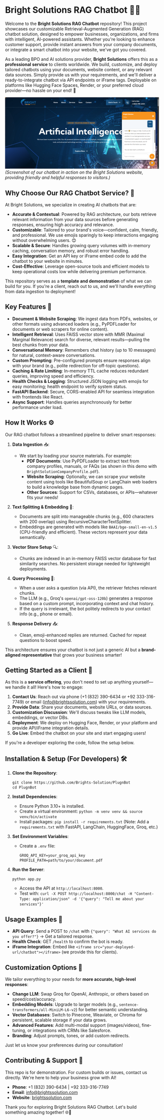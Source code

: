 # Bright Solutions RAG Chatbot 🤖✨

Welcome to the **Bright Solutions RAG Chatbot** repository! This project showcases our customizable Retrieval-Augmented Generation (RAG) chatbot solution, designed to empower businesses, organizations, and firms with intelligent, AI-powered assistants. Whether you're looking to enhance customer support, provide instant answers from your company documents, or integrate a smart chatbot into your website, we've got you covered. 

As a leading BPO and AI solutions provider, **Bright Solutions** offers this as a **professional service** to clients worldwide. We build, customize, and deploy tailored chatbots using your documents, website content, or any relevant data sources. Simply provide us with your requirements, and we'll deliver a ready-to-integrate chatbot via API endpoints or iFrame tags. Deployable on platforms like Hugging Face Spaces, Render, or your preferred cloud provider—no hassle on your end! 🚀

![Bright Solutions Chatbot Demo](./assets/screenshot.png)  
*(Screenshot of our chatbot in action on the Bright Solutions website, providing friendly and helpful responses to visitors.)*

## Why Choose Our RAG Chatbot Service? 🌟

At Bright Solutions, we specialize in creating AI chatbots that are:
- **Accurate & Contextual**: Powered by RAG architecture, our bots retrieve relevant information from your data sources before generating responses, ensuring high accuracy and relevance.
- **Customizable**: Tailored to your brand's voice—confident, calm, friendly, and professional. We use emojis sparingly to keep interactions engaging without overwhelming users. 😊
- **Scalable & Secure**: Handles growing query volumes with in-memory caching, conversation memory, and robust error handling.
- **Easy Integration**: Get an API key or iFrame embed code to add the chatbot to your website in minutes.
- **Cost-Effective**: Leverage open-source tools and efficient models to keep operational costs low while delivering premium performance.

This repository serves as a **template and demonstration** of what we can build for you. If you're a client, reach out to us, and we'll handle everything from data ingestion to deployment!

## Key Features 🔑

- **Document & Website Scraping**: We ingest data from PDFs, websites, or other formats using advanced loaders (e.g., PyPDFLoader for documents or web scrapers for online content).
- **Intelligent Retrieval**: Uses FAISS vector store with MMR (Maximal Marginal Relevance) search for diverse, relevant results—pulling the best chunks from your data.
- **Conversational Memory**: Remembers chat history (up to 10 messages) for natural, context-aware conversations.
- **Custom Prompting**: Pre-configured prompts ensure responses align with your brand (e.g., polite redirection for off-topic questions).
- **Caching & Rate Limiting**: In-memory TTL cache reduces redundant queries, improving speed and efficiency.
- **Health Checks & Logging**: Structured JSON logging with emojis for easy monitoring; health endpoint to verify system status.
- **FastAPI Backend**: Secure, CORS-enabled API for seamless integration with frontends like React.
- **Async Support**: Handles queries asynchronously for better performance under load.

## How It Works ⚙️

Our RAG chatbot follows a streamlined pipeline to deliver smart responses:

1. **Data Ingestion** 📥: 
   - We start by loading your source materials. For example:
     - **PDF Documents**: Use PyPDFLoader to extract text from company profiles, manuals, or FAQs (as shown in this demo with `BrightSolutionCompanyProfile.pdf`).
     - **Website Scraping**: Optionally, we can scrape your website content using tools like BeautifulSoup or LangChain web loaders to build a knowledge base from dynamic pages.
     - **Other Sources**: Support for CSVs, databases, or APIs—whatever fits your needs!

2. **Text Splitting & Embedding** 📑:
   - Documents are split into manageable chunks (e.g., 600 characters with 200 overlap) using RecursiveCharacterTextSplitter.
   - Embeddings are generated with models like `BAAI/bge-small-en-v1.5` (CPU-friendly and efficient). These vectors represent your data semantically.

3. **Vector Store Setup** 🔍:
   - Chunks are indexed in an in-memory FAISS vector database for fast similarity searches. No persistent storage needed for lightweight deployments.

4. **Query Processing** 💬:
   - When a user asks a question (via API), the retriever fetches relevant chunks.
   - The LLM (e.g., Groq's `openai/gpt-oss-120b`) generates a response based on a custom prompt, incorporating context and chat history.
   - If the query is irrelevant, the bot politely redirects to your contact info (e.g., phone or email).

5. **Response Delivery** 📤:
   - Clean, emoji-enhanced replies are returned. Cached for repeat questions to boost speed.

This architecture ensures your chatbot is not just a generic AI but a **brand-aligned representative** that grows your business smarter! 

## Getting Started as a Client 👥

As this is a **service offering**, you don't need to set up anything yourself—we handle it all! Here's how to engage:

1. **Contact Us**: Reach out via phone (+1 (832) 390-6434 or +92 333-316-7749) or email (info@brightssolution.com) with your requirements.
2. **Provide Data**: Share your documents, website URLs, or data sources.
3. **Customization Discussion**: We'll discuss tweaks like LLM models, embeddings, or vector DBs.
4. **Deployment**: We deploy on Hugging Face, Render, or your platform and provide API/iFrame integration details.
5. **Go Live**: Embed the chatbot on your site and start engaging users!

If you're a developer exploring the code, follow the setup below.

## Installation & Setup (For Developers) 🛠️

1. **Clone the Repository**:
   ```
   git clone https://github.com/Brights-Solution/PlugnBot
   cd PlugnBot
   ```

2. **Install Dependencies**:
   - Ensure Python 3.10+ is installed.
   - Create a virtual environment: `python -m venv venv && source venv/bin/activate`
   - Install packages: `pip install -r requirements.txt` (Note: Add a `requirements.txt` with FastAPI, LangChain, HuggingFace, Groq, etc.)

3. **Set Environment Variables**:
   - Create a `.env` file:
     ```
     GROQ_API_KEY=your_groq_api_key
     PROFILE_PATH=path/to/your/document.pdf
     ```

4. **Run the Server**:
   ```
   python app.py
   ```
   - Access the API at `http://localhost:8000`.
   - Test with: `curl -X POST http://localhost:8000/chat -H "Content-Type: application/json" -d '{"query": "Tell me about your services"}'`

## Usage Examples 📝

- **API Query**: Send a POST to `/chat` with `{"query": "What AI services do you offer?"}` → Get a tailored response.
- **Health Check**: GET `/health` to confirm the bot is ready.
- **iFrame Integration**: Embed like `<iframe src="your-deployed-url/chatbot"></iframe>` (we provide this for clients).

## Customization Options 🎨

We tailor everything to your needs for **more accurate, high-level responses**:
- **Change LLM**: Swap Groq for OpenAI, Anthropic, or others based on speed/cost/accuracy.
- **Embedding Models**: Upgrade to larger models (e.g., `sentence-transformers/all-MiniLM-L6-v2`) for better semantic understanding.
- **Vector Databases**: Switch to Pinecone, Weaviate, or Chroma for persistent, scalable storage if your data grows.
- **Advanced Features**: Add multi-modal support (images/videos), fine-tuning, or integrations with CRMs like Salesforce.
- **Branding**: Adjust prompts, tones, or add custom redirects.

Just let us know your preferences during our consultation!

## Contributing & Support 🤝

This repo is for demonstration. For custom builds or issues, contact us directly. We're here to help your business grow with AI! 

- **Phone**: +1 (832) 390-6434 | +92 333-316-7749
- **Email**: info@brightssolution.com
- **Website**: [brightssolution.com](https://brightssolution.com)

Thank you for exploring Bright Solutions RAG Chatbot. Let's build something amazing together! 🌐🚀
